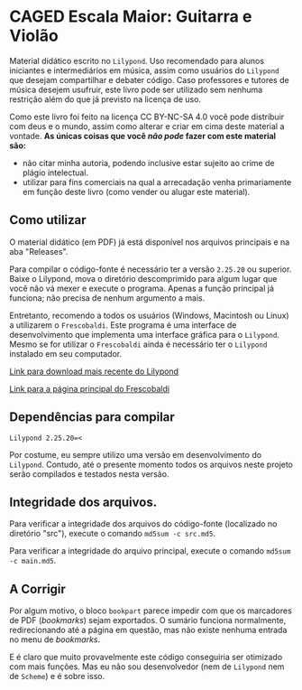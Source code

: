 # CAGED Escala Maior: Guitarra e Violão

Material didático escrito no ```Lilypond```. Uso recomendado para alunos iniciantes e intermediários em música, assim como usuários do ```Lilypond``` que desejam compartilhar e debater código. Caso professores e tutores de música desejem usufruir, este livro pode ser utilizado sem nenhuma restrição além do que já previsto na licença de uso.

Como este livro foi feito na licença CC BY-NC-SA 4.0 você pode distribuir com deus e o mundo, assim como alterar e criar em cima deste material a vontade.
**As únicas coisas que você *não pode* fazer com este material são:**
* não citar minha autoria, podendo inclusive estar sujeito ao crime de plágio intelectual.
* utilizar para fins comerciais na qual a arrecadação venha primariamente em função deste livro (como vender ou alugar este material).

## Como utilizar

O material didático (em PDF) já está disponível nos arquivos principais e na aba "Releases".

Para compilar o código-fonte é necessário ter a versão ```2.25.20``` ou superior. Baixe o Lilypond, mova o diretório descomprimido para algum lugar que você não vá mexer e execute o programa. Apenas a função principal já funciona; não precisa de nenhum argumento a mais.

Entretanto, recomendo a todos os usuários (Windows, Macintosh ou Linux) a utilizarem o ```Frescobaldi```. Este programa é uma interface de desenvolvimento que implementa uma interface gráfica para o ```Lilypond```. Mesmo se for utilizar o ```Frescobaldi``` ainda é necessário ter o ```Lilypond``` instalado em seu computador.

[Link para download mais recente do Lilypond](https://lilypond.org/development.html)

[Link para a página principal do Frescobaldi](https://www.frescobaldi.org/)

## Dependências para compilar
```Lilypond 2.25.20=<```

Por costume, eu sempre utilizo uma versão em desenvolvimento do ```Lilypond```. Contudo, até o presente momento todos os arquivos neste projeto serão compilados e testados nesta versão.

## Integridade dos arquivos.
Para verificar a integridade dos arquivos do código-fonte (localizado no diretório "src"), execute o comando ```md5sum -c src.md5```.

Para verificar a integridade do arquivo principal, execute o comando ```md5sum -c main.md5```.

## A Corrigir

Por algum motivo, o bloco ```bookpart``` parece impedir com que os marcadores de PDF (*bookmarks*) sejam exportados. O sumário funciona normalmente, redirecionando até a página em questão, mas não existe nenhuma entrada no menu de *bookmarks*.

E é claro que muito provavelmente este código conseguiria ser otimizado com mais funções. Mas eu não sou desenvolvedor (nem de ```Lilypond``` nem de ```Scheme```) e é sobre isso. 

